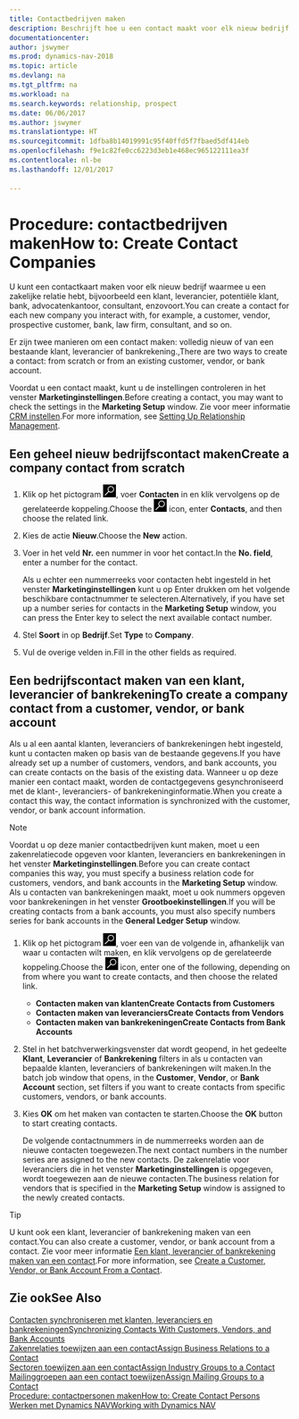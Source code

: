 ```yaml
---
title: Contactbedrijven maken
description: Beschrijft hoe u een contact maakt voor elk nieuw bedrijf of potentieel bedrijf waarmee u contact onderhoudt of een relatie hebt.
documentationcenter: 
author: jswymer
ms.prod: dynamics-nav-2018
ms.topic: article
ms.devlang: na
ms.tgt_pltfrm: na
ms.workload: na
ms.search.keywords: relationship, prospect
ms.date: 06/06/2017
ms.author: jswymer
ms.translationtype: HT
ms.sourcegitcommit: 1dfba8b14019991c95f40ffd5f7fbaed5df414eb
ms.openlocfilehash: f9e1c82fe0cc6223d3eb1e468ec965122111ea3f
ms.contentlocale: nl-be
ms.lasthandoff: 12/01/2017

---
```

# <a name="how-to-create-contact-companies"></a><span data-ttu-id="1ff36-103">Procedure: contactbedrijven maken</span><span class="sxs-lookup"><span data-stu-id="1ff36-103">How to: Create Contact Companies</span></span>
<span data-ttu-id="1ff36-104">U kunt een contactkaart maken voor elk nieuw bedrijf waarmee u een zakelijke relatie hebt, bijvoorbeeld een klant, leverancier, potentiële klant, bank, advocatenkantoor, consultant, enzovoort.</span><span class="sxs-lookup"><span data-stu-id="1ff36-104">You can create a contact for each new company you interact with, for example, a customer, vendor, prospective customer, bank, law firm, consultant, and so on.</span></span>

<span data-ttu-id="1ff36-105">Er zijn twee manieren om een contact maken: volledig nieuw of van een bestaande klant, leverancier of bankrekening.,</span><span class="sxs-lookup"><span data-stu-id="1ff36-105">There are two ways to create a contact: from scratch or from an existing customer, vendor, or bank account.</span></span>

<span data-ttu-id="1ff36-106">Voordat u een contact maakt, kunt u de instellingen controleren in het venster **Marketinginstellingen**.</span><span class="sxs-lookup"><span data-stu-id="1ff36-106">Before creating a contact, you may want to check the settings in the **Marketing Setup** window.</span></span> <span data-ttu-id="1ff36-107">Zie voor meer informatie [CRM instellen](marketing-setup-marketing.md).</span><span class="sxs-lookup"><span data-stu-id="1ff36-107">For more information, see [Setting Up Relationship Management](marketing-setup-marketing.md).</span></span>

## <a name="create-a-company-contact-from-scratch"></a><span data-ttu-id="1ff36-108">Een geheel nieuw bedrijfscontact maken</span><span class="sxs-lookup"><span data-stu-id="1ff36-108">Create a company contact from scratch</span></span>
1. <span data-ttu-id="1ff36-109">Klik op het pictogram ![Zoeken naar pagina of rapport](media/ui-search/search_small.png "pictogram Zoeken naar pagina of rapport"), voer **Contacten** in en klik vervolgens op de gerelateerde koppeling.</span><span class="sxs-lookup"><span data-stu-id="1ff36-109">Choose the ![Search for Page or Report](media/ui-search/search_small.png "Search for Page or Report icon") icon, enter **Contacts**, and then choose the related link.</span></span>
2. <span data-ttu-id="1ff36-110">Kies de actie **Nieuw**.</span><span class="sxs-lookup"><span data-stu-id="1ff36-110">Choose the **New** action.</span></span>
3. <span data-ttu-id="1ff36-111">Voer in het veld **Nr.** een nummer in voor het contact.</span><span class="sxs-lookup"><span data-stu-id="1ff36-111">In the **No. field**, enter a number for the contact.</span></span>

    <span data-ttu-id="1ff36-112">Als u echter een nummerreeks voor contacten hebt ingesteld in het venster **Marketinginstellingen** kunt u op Enter drukken om het volgende beschikbare contactnummer te selecteren.</span><span class="sxs-lookup"><span data-stu-id="1ff36-112">Alternatively, if you have set up a number series for contacts in the **Marketing Setup** window, you can press the Enter key to select the next available contact number.</span></span>  
4. <span data-ttu-id="1ff36-113">Stel **Soort** in op **Bedrijf**.</span><span class="sxs-lookup"><span data-stu-id="1ff36-113">Set **Type** to **Company**.</span></span>
5. <span data-ttu-id="1ff36-114">Vul de overige velden in.</span><span class="sxs-lookup"><span data-stu-id="1ff36-114">Fill in the other fields as required.</span></span>

## <a name="to-create-a-company-contact-from-a-customer-vendor-or-bank-account"></a><span data-ttu-id="1ff36-115">Een bedrijfscontact maken van een klant, leverancier of bankrekening</span><span class="sxs-lookup"><span data-stu-id="1ff36-115">To create a company contact from a customer, vendor, or bank account</span></span>
<span data-ttu-id="1ff36-116">Als u al een aantal klanten, leveranciers of bankrekeningen hebt ingesteld, kunt u contacten maken op basis van de bestaande gegevens.</span><span class="sxs-lookup"><span data-stu-id="1ff36-116">If you have already set up a number of customers, vendors, and bank accounts, you can create contacts on the basis of the existing data.</span></span> <span data-ttu-id="1ff36-117">Wanneer u op deze manier een contact maakt, worden de contactgegevens gesynchroniseerd met de klant-, leveranciers- of bankrekeninginformatie.</span><span class="sxs-lookup"><span data-stu-id="1ff36-117">When you create a contact this way, the contact information is synchronized with the customer, vendor, or bank account information.</span></span>

> [!NOTE]  
>   <span data-ttu-id="1ff36-118">Voordat u op deze manier contactbedrijven kunt maken, moet u een zakenrelatiecode opgeven voor klanten, leveranciers en bankrekeningen in het venster **Marketinginstellingen**.</span><span class="sxs-lookup"><span data-stu-id="1ff36-118">Before you can create contact companies this way, you must specify a business relation code for customers, vendors, and bank accounts in the **Marketing Setup** window.</span></span> <span data-ttu-id="1ff36-119">Als u contacten van bankrekeningen maakt, moet u ook nummers opgeven voor bankrekeningen in het venster **Grootboekinstellingen**.</span><span class="sxs-lookup"><span data-stu-id="1ff36-119">If you will be creating contacts from a bank accounts, you must also specify numbers series for bank accounts in the **General Ledger Setup** window.</span></span>

1. <span data-ttu-id="1ff36-120">Klik op het pictogram ![Zoeken naar pagina of rapport](media/ui-search/search_small.png "pictogram Zoeken naar pagina of rapport"), voer een van de volgende in, afhankelijk van waar u contacten wilt maken, en klik vervolgens op de gerelateerde koppeling.</span><span class="sxs-lookup"><span data-stu-id="1ff36-120">Choose the ![Search for Page or Report](media/ui-search/search_small.png "Search for Page or Report icon") icon, enter one of the following, depending on from where you want to create contacts, and then choose the related link.</span></span>
   * <span data-ttu-id="1ff36-121">**Contacten maken van klanten**</span><span class="sxs-lookup"><span data-stu-id="1ff36-121">**Create Contacts from Customers**</span></span>
   * <span data-ttu-id="1ff36-122">**Contacten maken van leveranciers**</span><span class="sxs-lookup"><span data-stu-id="1ff36-122">**Create Contacts from Vendors**</span></span>
   * <span data-ttu-id="1ff36-123">**Contacten maken van bankrekeningen**</span><span class="sxs-lookup"><span data-stu-id="1ff36-123">**Create Contacts from Bank Accounts**</span></span>
2. <span data-ttu-id="1ff36-124">Stel in het batchverwerkingsvenster dat wordt geopend, in het gedeelte **Klant**, **Leverancier** of **Bankrekening** filters in als u contacten van bepaalde klanten, leveranciers of bankrekeningen wilt maken.</span><span class="sxs-lookup"><span data-stu-id="1ff36-124">In the batch job window that opens, in the **Customer**, **Vendor**, or **Bank Account** section, set filters if you want to create contacts from specific customers, vendors, or bank accounts.</span></span>
3. <span data-ttu-id="1ff36-125">Kies **OK** om het maken van contacten te starten.</span><span class="sxs-lookup"><span data-stu-id="1ff36-125">Choose the **OK** button to start creating contacts.</span></span>

    <span data-ttu-id="1ff36-126">De volgende contactnummers in de nummerreeks worden aan de nieuwe contacten toegewezen.</span><span class="sxs-lookup"><span data-stu-id="1ff36-126">The next contact numbers in the number series are assigned to the new contacts.</span></span> <span data-ttu-id="1ff36-127">De zakenrelatie voor leveranciers die in het venster **Marketinginstellingen** is opgegeven, wordt toegewezen aan de nieuwe contacten.</span><span class="sxs-lookup"><span data-stu-id="1ff36-127">The business relation for vendors that is specified in the **Marketing Setup** window is assigned to the newly created contacts.</span></span>

> [!TIP]  
>   <span data-ttu-id="1ff36-128">U kunt ook een klant, leverancier of bankrekening maken van een contact.</span><span class="sxs-lookup"><span data-stu-id="1ff36-128">You can also create a customer, vendor, or bank account from a contact.</span></span> <span data-ttu-id="1ff36-129">Zie voor meer informatie [Een klant, leverancier of bankrekening maken van een contact](marketing-how-create-contacts-new-customers-vendors-bank-accounts.md).</span><span class="sxs-lookup"><span data-stu-id="1ff36-129">For more information, see [Create a Customer, Vendor, or Bank Account From a Contact](marketing-how-create-contacts-new-customers-vendors-bank-accounts.md).</span></span>

## <a name="see-also"></a><span data-ttu-id="1ff36-130">Zie ook</span><span class="sxs-lookup"><span data-stu-id="1ff36-130">See Also</span></span>
[<span data-ttu-id="1ff36-131">Contacten synchroniseren met klanten, leveranciers en bankrekeningen</span><span class="sxs-lookup"><span data-stu-id="1ff36-131">Synchronizing Contacts With Customers, Vendors, and Bank Accounts</span></span>](marketing-synchronize-contacts-customers-vendors-bank-accounts.md)  
[<span data-ttu-id="1ff36-132">Zakenrelaties toewijzen aan een contact</span><span class="sxs-lookup"><span data-stu-id="1ff36-132">Assign Business Relations to a Contact</span></span>](marketing-business-relations.md#AssignBusRelContact)  
[<span data-ttu-id="1ff36-133">Sectoren toewijzen aan een contact</span><span class="sxs-lookup"><span data-stu-id="1ff36-133">Assign Industry Groups to a Contact</span></span>](marketing-industry-groups.md#AssignIndustryGroupContact)  
[<span data-ttu-id="1ff36-134">Mailinggroepen aan een contact toewijzen</span><span class="sxs-lookup"><span data-stu-id="1ff36-134">Assign Mailing Groups to a Contact</span></span>](marketing-mailing-groups.md#AssignMailGroupContact)  
[<span data-ttu-id="1ff36-135">Procedure: contactpersonen maken</span><span class="sxs-lookup"><span data-stu-id="1ff36-135">How to: Create Contact Persons</span></span>](marketing-create-contact-persons.md)  
[<span data-ttu-id="1ff36-136">Werken met Dynamics NAV</span><span class="sxs-lookup"><span data-stu-id="1ff36-136">Working with Dynamics NAV</span></span>](ui-work-product.md)

